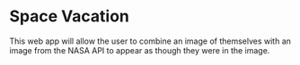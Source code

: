 # Space Vacation

This web app will allow the user to combine an image of themselves with an image from the NASA API to appear as though they were in the image.